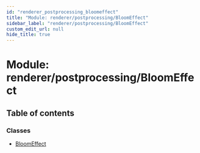 ```yaml
---
id: "renderer_postprocessing_bloomeffect"
title: "Module: renderer/postprocessing/BloomEffect"
sidebar_label: "renderer/postprocessing/BloomEffect"
custom_edit_url: null
hide_title: true
---
```


# Module: renderer/postprocessing/BloomEffect

## Table of contents

### Classes

- [BloomEffect](../classes/renderer_postprocessing_bloomeffect.bloomeffect.md)
